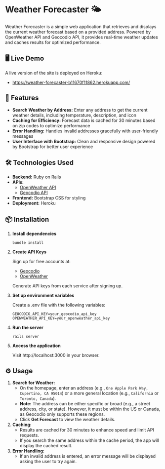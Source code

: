 # Weather Forecaster 🌤️

Weather Forecaster is a simple web application that retrieves and displays the current weather forecast based on a provided address. Powered by OpenWeather API and Geocodio API, it provides real-time weather updates and caches results for optimized performance.

## 🖥️ Live Demo
A live version of the site is deployed on Heroku:

- https://weather-forecaster-b11670f11862.herokuapp.com/

## 🚀 Features
- **Search Weather by Address:** Enter any address to get the current weather details, including temperature, description, and icon
- **Caching for Efficiency:** Forecast data is cached for 30 minutes based on zip codes to optimize performance
- **Error Handling:** Handles invalid addresses gracefully with user-friendly messages
- **User Interface with Bootstrap:** Clean and responsive design powered by Bootstrap for better user experience

## 🛠️ Technologies Used
- **Backend:** Ruby on Rails
- **APIs:**
  - [OpenWeather API](https://openweathermap.org/api)
  - [Geocodio API](https://www.geocod.io/docs/#introduction)
- **Frontend:** Bootstrap CSS for styling
- **Deployment:** Heroku

## 📦 Installation
1. **Install dependencies**
   ```
   bundle install
   ```
2. **Create API Keys**

   Sign up for free accounts at:
   - [Geocodio](https://www.geocod.io/)
   - [OpenWeather](https://openweathermap.org/)

   Generate API keys from each service after signing up.

3. **Set up environment variables**

   Create a .env file with the following variables:
   ```
   GEOCODIO_API_KEY=your_geocodio_api_key
   OPENWEATHER_API_KEY=your_openweather_api_key
   ```

4. **Run the server**

   ```
   rails server
   ```

5. **Access the application**

   Visit http://localhost:3000 in your browser.

## ⚙️ Usage
1. **Search for Weather:**
    - On the homepage, enter an address (e.g., `One Apple Park Way, Cupertino, CA 95014`) or a more general location (e.g., `California` or `Toronto, Canada`).
    - **Note:** The address can be either specific or broad (e.g., a street address, city, or state). However, it must be within the US or Canada, as Geocodio only supports these regions.
    - Click **Get Forecast** to view the weather details.
2. **Caching:**
    - Results are cached for 30 minutes to enhance speed and limit API requests.
    - If you search the same address within the cache period, the app will display the cached result.
3. **Error Handling:**
    - If an invalid address is entered, an error message will be displayed asking the user to try again.